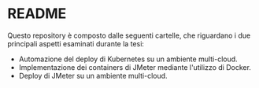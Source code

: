 # README
Questo repository è composto dalle seguenti cartelle, che riguardano i due principali aspetti esaminati durante la tesi:
- Automazione del deploy di Kubernetes su un ambiente multi-cloud.
- Implementazione dei containers di JMeter mediante l'utilizzo di Docker.
- Deploy di JMeter su un ambiente multi-cloud.
